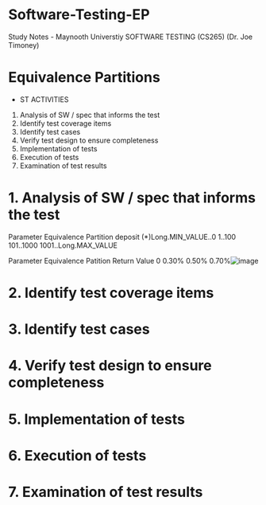 # Software-Testing-EP

Study Notes - Maynooth Universtiy SOFTWARE TESTING (CS265) (Dr. Joe Timoney) 

# Equivalence Partitions

- ST ACTIVITIES

1. Analysis of SW / spec that informs the test
2. Identify test coverage items
3. Identify test cases
4. Verify test design to ensure completeness
5. Implementation of tests
6. Execution of tests
7. Examination of test results

# 1. Analysis of SW / spec that informs the test

Parameter	Equivalence Partition
deposit	(*)Long.MIN_VALUE..0
	1..100
	101..1000
	1001..Long.MAX_VALUE
	
Parameter	Equivalence Patition
Return Value	0
	0.30%
	0.50%
	0.70%![image](https://user-images.githubusercontent.com/33503189/139556724-c0b100d9-7a86-4937-a4ad-74a0ecf27078.png)


# 2. Identify test coverage items
# 3. Identify test cases
# 4. Verify test design to ensure completeness
# 5. Implementation of tests
# 6. Execution of tests
# 7. Examination of test results
